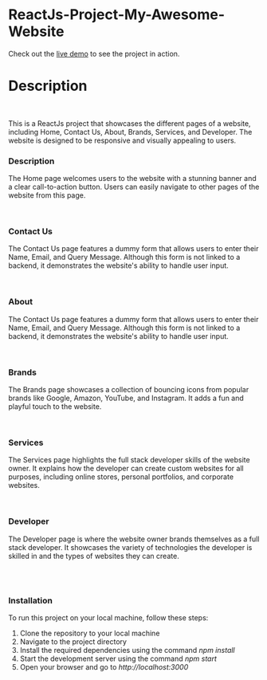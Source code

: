 # ReactJs-Project-My-Awesome-Website


Check out the [live demo](https://react-js-project-my-awesome-website.vercel.app/) to see the project in action.



<h1>Description</h1>

</br>

<p>This is a ReactJs project that showcases the different pages of a website, including Home, Contact Us, About, Brands, Services, and Developer. The website is designed to be responsive and visually appealing to users.</p>

<h3>Description</h3>
<p>The Home page welcomes users to the website with a stunning banner and a clear call-to-action button. Users can easily navigate to other pages of the website from this page.</p>

</br>

<h3>Contact Us</h3>
<p>The Contact Us page features a dummy form that allows users to enter their Name, Email, and Query Message. Although this form is not linked to a backend, it demonstrates the website's ability to handle user input.</p>

</br>

<h3>About</h3>
<p>The Contact Us page features a dummy form that allows users to enter their Name, Email, and Query Message. Although this form is not linked to a backend, it demonstrates the website's ability to handle user input.</p>

</br>

<h3>Brands</h3>
<p>The Brands page showcases a collection of bouncing icons from popular brands like Google, Amazon, YouTube, and Instagram. It adds a fun and playful touch to the website.</p>

</br>

<h3>Services</h3>
<p>The Services page highlights the full stack developer skills of the website owner. It explains how the developer can create custom websites for all purposes, including online stores, personal portfolios, and corporate websites.</p>

</br>

<h3>Developer</h3>
<p>The Developer page is where the website owner brands themselves as a full stack developer. It showcases the variety of technologies the developer is skilled in and the types of websites they can create.</p>

</br></br>
<h3>Installation</h3>
<p>To run this project on your local machine, follow these steps:</p>


<ol>
  <li>Clone the repository to your local machine</li>
  <li>Navigate to the project directory</li>
  <li>Install the required dependencies using the command <i>npm install</i></li>
    <li>Start the development server using the command <i>npm start</i></li>
 <li>Open your browser and go to <i>http://localhost:3000</i></li>
</ol>
